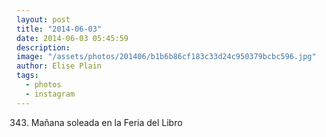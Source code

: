 ```yaml
---
layout: post
title: "2014-06-03"
date: 2014-06-03 05:45:59
description: 
image: "/assets/photos/201406/b1b6b86cf183c33d24c950379bcbc596.jpg"
author: Elise Plain
tags: 
  - photos
  - instagram
---
```


343. Mañana soleada en la Feria del Libro
<p></p>
